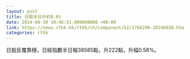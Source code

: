 ```yaml
---
layout: post
title: 日股半日升約0.6%
date: 2024-08-30 10:46:51.000000000 +08:00
link: https://news.rthk.hk/rthk/ch/component/k2/1768290-20240830.htm
categories: rthk
---
```


日股反覆靠穩，日經指數半日報38585點，升222點，升幅0.58%。
